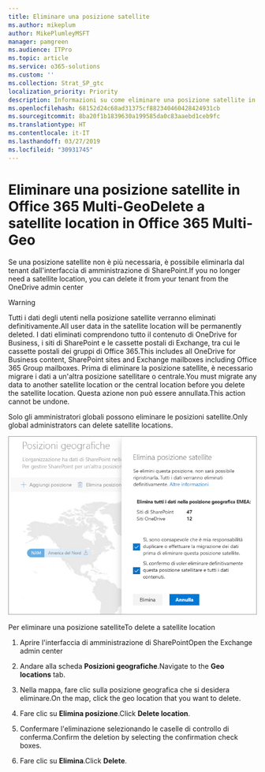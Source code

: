 ```yaml
---
title: Eliminare una posizione satellite
ms.author: mikeplum
author: MikePlumleyMSFT
manager: pamgreen
ms.audience: ITPro
ms.topic: article
ms.service: o365-solutions
ms.custom: ''
ms.collection: Strat_SP_gtc
localization_priority: Priority
description: Informazioni su come eliminare una posizione satellite in Office 365 Multi-Geo.
ms.openlocfilehash: 68152d24c68ad31375cf882340460428424931cb
ms.sourcegitcommit: 8ba20f1b1839630a199585da0c83aaebd1ceb9fc
ms.translationtype: HT
ms.contentlocale: it-IT
ms.lasthandoff: 03/27/2019
ms.locfileid: "30931745"
---
```

# <a name="delete-a-satellite-location-in-office-365-multi-geo"></a><span data-ttu-id="a850d-103">Eliminare una posizione satellite in Office 365 Multi-Geo</span><span class="sxs-lookup"><span data-stu-id="a850d-103">Delete a satellite location in Office 365 Multi-Geo</span></span>

<span data-ttu-id="a850d-104">Se una posizione satellite non è più necessaria, è possibile eliminarla dal tenant dall'interfaccia di amministrazione di SharePoint.</span><span class="sxs-lookup"><span data-stu-id="a850d-104">If you no longer need a satellite location, you can delete it from your tenant from the OneDrive admin center</span></span>

> [!WARNING]
> <span data-ttu-id="a850d-105">Tutti i dati degli utenti nella posizione satellite verranno eliminati definitivamente.</span><span class="sxs-lookup"><span data-stu-id="a850d-105">All user data in the satellite location will be permanently deleted.</span></span> <span data-ttu-id="a850d-106">I dati eliminati comprendono tutto il contenuto di OneDrive for Business, i siti di SharePoint e le cassette postali di Exchange, tra cui le cassette postali dei gruppi di Office 365.</span><span class="sxs-lookup"><span data-stu-id="a850d-106">This includes all OneDrive for Business content, SharePoint sites and Exchange mailboxes including Office 365 Group mailboxes.</span></span> <span data-ttu-id="a850d-107">Prima di eliminare la posizione satellite, è necessario migrare i dati a un'altra posizione satellitare o centrale.</span><span class="sxs-lookup"><span data-stu-id="a850d-107">You must migrate any data to another satellite location or the central location before you delete the satellite location.</span></span> <span data-ttu-id="a850d-108">Questa azione non può essere annullata.</span><span class="sxs-lookup"><span data-stu-id="a850d-108">This action cannot be undone.</span></span>

<span data-ttu-id="a850d-109">Solo gli amministratori globali possono eliminare le posizioni satellite.</span><span class="sxs-lookup"><span data-stu-id="a850d-109">Only global administrators can delete satellite locations.</span></span>

![Schermata dell’interfaccia di amministrazione multi-geo che mostra l’eliminazione di una posizione geografica nell'interfaccia utente](media/multi-geo-delete-satellite-location.png)

<span data-ttu-id="a850d-111">Per eliminare una posizione satellite</span><span class="sxs-lookup"><span data-stu-id="a850d-111">To delete a satellite location</span></span>

1. <span data-ttu-id="a850d-112">Aprire l'interfaccia di amministrazione di SharePoint</span><span class="sxs-lookup"><span data-stu-id="a850d-112">Open the Exchange admin center</span></span>

2. <span data-ttu-id="a850d-113">Andare alla scheda **Posizioni geografiche**.</span><span class="sxs-lookup"><span data-stu-id="a850d-113">Navigate to the **Geo locations** tab.</span></span>

3. <span data-ttu-id="a850d-114">Nella mappa, fare clic sulla posizione geografica che si desidera eliminare.</span><span class="sxs-lookup"><span data-stu-id="a850d-114">On the map, click the geo location that you want to delete.</span></span>

4. <span data-ttu-id="a850d-115">Fare clic su **Elimina posizione**.</span><span class="sxs-lookup"><span data-stu-id="a850d-115">Click **Delete location**.</span></span>

5. <span data-ttu-id="a850d-116">Confermare l'eliminazione selezionando le caselle di controllo di conferma.</span><span class="sxs-lookup"><span data-stu-id="a850d-116">Confirm the deletion by selecting the confirmation check boxes.</span></span>

6. <span data-ttu-id="a850d-117">Fare clic su **Elimina**.</span><span class="sxs-lookup"><span data-stu-id="a850d-117">Click **Delete**.</span></span>
